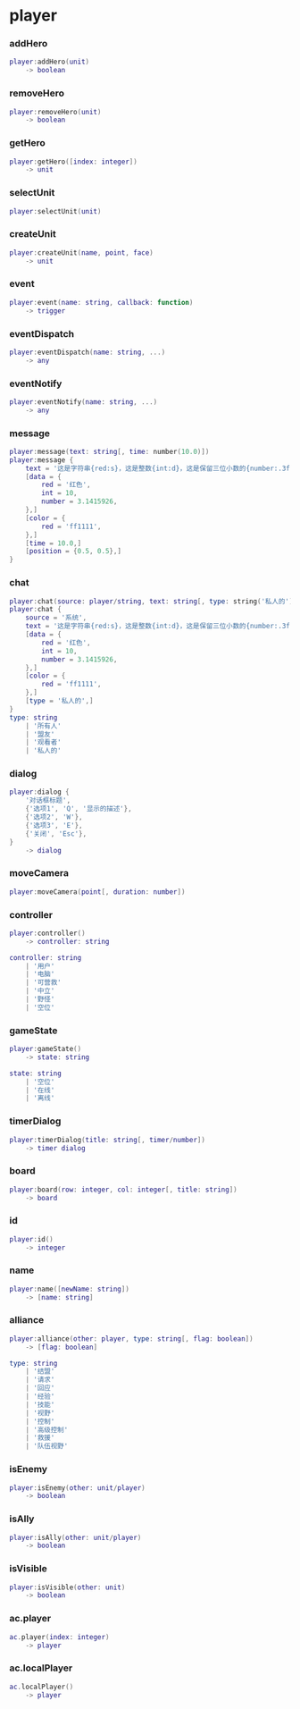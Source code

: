 # player

### addHero
```lua
player:addHero(unit)
    -> boolean
```

### removeHero
```lua
player:removeHero(unit)
    -> boolean
```

### getHero
```lua
player:getHero([index: integer])
    -> unit
```

### selectUnit
```lua
player:selectUnit(unit)
```

### createUnit
```lua
player:createUnit(name, point, face)
    -> unit
```

### event
```lua
player:event(name: string, callback: function)
    -> trigger
```

### eventDispatch
```lua
player:eventDispatch(name: string, ...)
    -> any
```

### eventNotify
```lua
player:eventNotify(name: string, ...)
    -> any
```

### message
```lua
player:message(text: string[, time: number(10.0)])
player:message {
    text = '这是字符串{red:s}，这是整数{int:d}，这是保留三位小数的{number:.3f}',
    [data = {
        red = '红色',
        int = 10,
        number = 3.1415926,
    },]
    [color = {
        red = 'ff1111',
    },]
    [time = 10.0,]
    [position = {0.5, 0.5},]
}
```

### chat
```lua
player:chat(source: player/string, text: string[, type: string('私人的')])
player:chat {
    source = '系统',
    text = '这是字符串{red:s}，这是整数{int:d}，这是保留三位小数的{number:.3f}',
    [data = {
        red = '红色',
        int = 10,
        number = 3.1415926,
    },]
    [color = {
        red = 'ff1111',
    },]
    [type = '私人的',]
}
type: string
    | '所有人'
    | '盟友'
    | '观看者'
    | '私人的'
```

### dialog
```lua
player:dialog {
    '对话框标题',
    {'选项1', 'Q', '显示的描述'},
    {'选项2', 'W'},
    {'选项3', 'E'},
    {'关闭', 'Esc'},
}
    -> dialog
```

### moveCamera
```lua
player:moveCamera(point[, duration: number])
```

### controller
```lua
player:controller()
    -> controller: string

controller: string
    | '用户'
    | '电脑'
    | '可营救'
    | '中立'
    | '野怪'
    | '空位'
```

### gameState
```lua
player:gameState()
    -> state: string

state: string
    | '空位'
    | '在线'
    | '离线'
```

### timerDialog
```lua
player:timerDialog(title: string[, timer/number])
    -> timer dialog
```

### board
```lua
player:board(row: integer, col: integer[, title: string])
    -> board
```

### id
```lua
player:id()
    -> integer
```

### name
```lua
player:name([newName: string])
    -> [name: string]
```

### alliance
```lua
player:alliance(other: player, type: string[, flag: boolean])
    -> [flag: boolean]

type: string
    | '结盟'
    | '请求'
    | '回应'
    | '经验'
    | '技能'
    | '视野'
    | '控制'
    | '高级控制'
    | '救援'
    | '队伍视野'
```

### isEnemy
```lua
player:isEnemy(other: unit/player)
    -> boolean
```

### isAlly
```lua
player:isAlly(other: unit/player)
    -> boolean
```

### isVisible
```lua
player:isVisible(other: unit)
    -> boolean
```

### ac.player
```lua
ac.player(index: integer)
    -> player
```

### ac.localPlayer
```lua
ac.localPlayer()
    -> player
```
